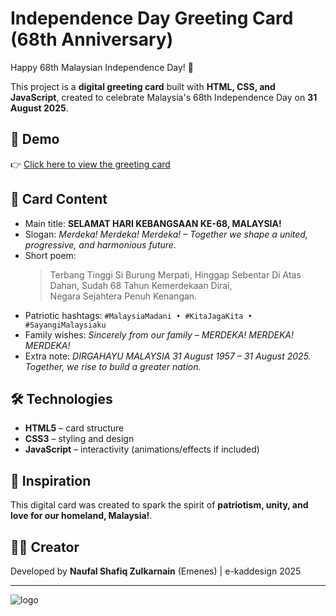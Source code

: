 # Independence Day Greeting Card (68th Anniversary)

Happy 68th Malaysian Independence Day! 🎉  

This project is a **digital greeting card** built with **HTML, CSS, and JavaScript**, created to celebrate Malaysia's 68th Independence Day on **31 August 2025**.  

## 🌟 Demo
👉 [Click here to view the greeting card](https://emenes.github.io/kaducapan-kemerdekaan68/kad/kaducapanmerdeka.html)

## 📖 Card Content
- Main title: **SELAMAT HARI KEBANGSAAN KE-68, MALAYSIA!**  
- Slogan: *Merdeka! Merdeka! Merdeka! – Together we shape a united, progressive, and harmonious future.*  
- Short poem:  
  > Terbang Tinggi Si Burung Merpati,
  > Hinggap Sebentar Di Atas Dahan,
  > Sudah 68 Tahun Kemerdekaan Dirai,  
  > Negara Sejahtera Penuh Kenangan.
- Patriotic hashtags: `#MalaysiaMadani • #KitaJagaKita • #SayangiMalaysiaku`  
- Family wishes: *Sincerely from our family – MERDEKA! MERDEKA! MERDEKA!*  
- Extra note: *DIRGAHAYU MALAYSIA 31 August 1957 – 31 August 2025. Together, we rise to build a greater nation.*  

## 🛠️ Technologies
- **HTML5** – card structure  
- **CSS3** – styling and design  
- **JavaScript** – interactivity (animations/effects if included)  

## 🎨 Inspiration
This digital card was created to spark the spirit of **patriotism, unity, and love for our homeland, Malaysia!**.  

## 👨‍💻 Creator
Developed by **Naufal Shafiq Zulkarnain** (Emenes) | e-kaddesign 2025

____
![logo](https://emenes.github.io/kaducapan-kemerdekaan68/img/logo.png)
